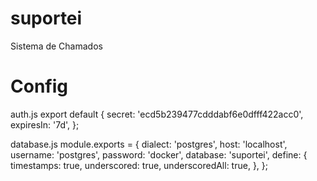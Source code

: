 # suportei
Sistema de Chamados

# Config
  auth.js
  export default {
    secret: 'ecd5b239477cdddabf6e0dfff422acc0',
    expiresIn: '7d',
  };
  
  database.js
  module.exports = {
    dialect: 'postgres',
    host: 'localhost',
    username: 'postgres',
    password: 'docker',
    database: 'suportei',
    define: {
      timestamps: true,
      underscored: true,
      underscoredAll: true,
    },
  };
  
